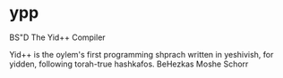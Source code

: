 # ypp
BS"D
The Yid++ Compiler

Yid++ is the oylem's first programming shprach written in yeshivish, for yidden, following torah-true hashkafos.
BeHezkas Moshe Schorr

